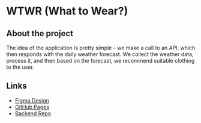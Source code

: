 # WTWR (What to Wear?)

## About the project

The idea of the application is pretty simple - we make a call to an API, which then responds with the daily weather forecast. We collect the weather data, process it, and then based on the forecast, we recommend suitable clothing to the user.

## Links

- [Figma Design](https://www.figma.com/file/DTojSwldenF9UPKQZd6RRb/Sprint-10%3A-WTWR)
- [GitHub Pages](https://eeliason1.github.io/se_project_react/)
- [Backend Repo](https://github.com/EEliason1/se_project_express)
